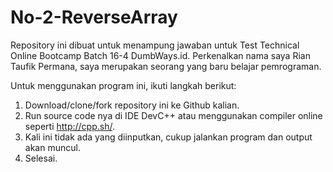 # No-2-ReverseArray

Repository ini dibuat untuk menampung jawaban untuk Test Technical Online Bootcamp Batch 16-4 DumbWays.id. Perkenalkan nama saya Rian Taufik Permana, saya merupakan seorang yang baru belajar pemrograman.

Untuk menggunakan program ini, ikuti langkah berikut:
1. Download/clone/fork repository ini ke Github kalian.
2. Run source code nya di IDE DevC++ atau menggunakan compiler online seperti http://cpp.sh/.
3. Kali ini tidak ada yang diinputkan, cukup jalankan program dan output akan muncul.
4. Selesai.

